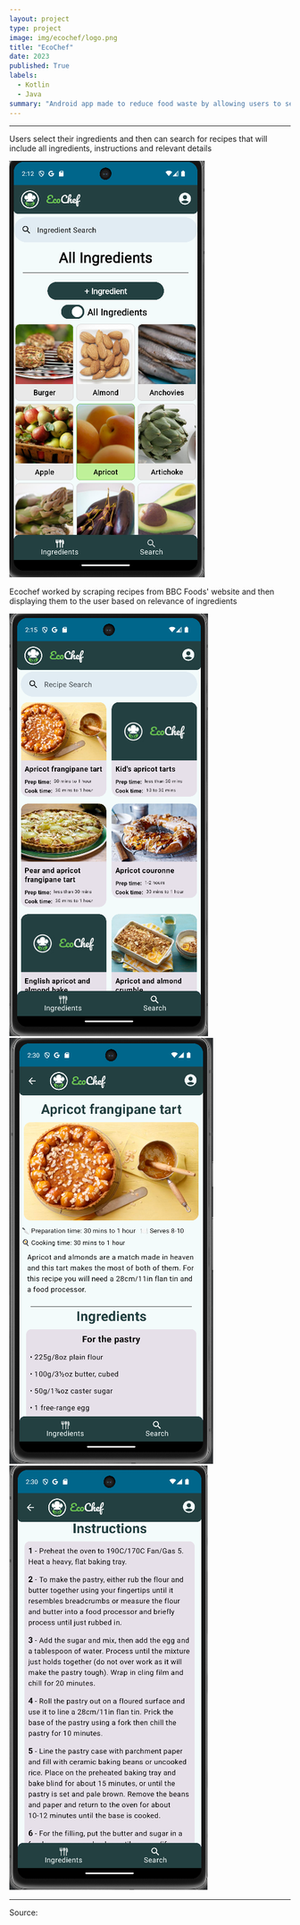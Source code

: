 ```yaml
---
layout: project
type: project
image: img/ecochef/logo.png
title: "EcoChef"
date: 2023
published: True
labels:
  - Kotlin
  - Java
summary: "Android app made to reduce food waste by allowing users to select ingredients or dietary requirements to find recipes."
---
```


<hr>
<p>Users select their ingredients and then can search for recipes that will include all ingredients, instructions and relevant details</p>
<img class="img-fluid" src="../img/ecochef/ingr.png">
<p>Ecochef worked by scraping recipes from BBC Foods' website and then displaying them to the user based on relevance of ingredients</p>
<tb>
  <tr>
<tc><img class="img-fluid" src="../img/ecochef/search.png"></tc>
<tc><img class="img-fluid" src="../img/ecochef/reci1.png"></tc>
<tc><img class="img-fluid" src="../img/ecochef/reci2.png"></tc>
  </tr>
</tb>
<hr>

Source: <a href="https://github.com/TH3Eimis/ecochef"><i class="large github icon "></i></a>
